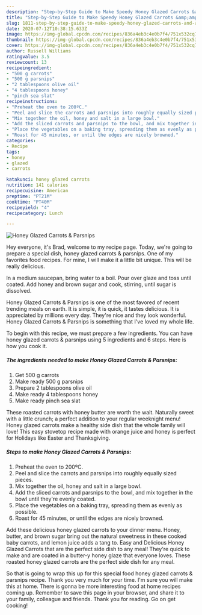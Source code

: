 ```yaml
---
description: "Step-by-Step Guide to Make Speedy Honey Glazed Carrots &amp;amp; Parsnips"
title: "Step-by-Step Guide to Make Speedy Honey Glazed Carrots &amp;amp; Parsnips"
slug: 1811-step-by-step-guide-to-make-speedy-honey-glazed-carrots-and-amp-parsnips
date: 2020-07-12T10:38:15.633Z
image: https://img-global.cpcdn.com/recipes/836a4eb3c4e0b7f4/751x532cq70/honey-glazed-carrots-parsnips-recipe-main-photo.jpg
thumbnail: https://img-global.cpcdn.com/recipes/836a4eb3c4e0b7f4/751x532cq70/honey-glazed-carrots-parsnips-recipe-main-photo.jpg
cover: https://img-global.cpcdn.com/recipes/836a4eb3c4e0b7f4/751x532cq70/honey-glazed-carrots-parsnips-recipe-main-photo.jpg
author: Russell Williams
ratingvalue: 3.5
reviewcount: 13
recipeingredient:
- "500 g carrots"
- "500 g parsnips"
- "2 tablespoons olive oil"
- "4 tablespoons honey"
- "pinch sea slat"
recipeinstructions:
- "Preheat the oven to 200ºC."
- "Peel and slice the carrots and parsnips into roughly equally sized pieces."
- "Mix together the oil, honey and salt in a large bowl."
- "Add the sliced carrots and parsnips to the bowl, and mix together in the bowl until they&#39;re evenly coated."
- "Place the vegetables on a baking tray, spreading them as evenly as possible."
- "Roast for 45 minutes, or until the edges are nicely browned."
categories:
- Recipe
tags:
- honey
- glazed
- carrots

katakunci: honey glazed carrots 
nutrition: 141 calories
recipecuisine: American
preptime: "PT21M"
cooktime: "PT40M"
recipeyield: "4"
recipecategory: Lunch

---
```



![Honey Glazed Carrots &amp; Parsnips](https://img-global.cpcdn.com/recipes/836a4eb3c4e0b7f4/751x532cq70/honey-glazed-carrots-parsnips-recipe-main-photo.jpg)

Hey everyone, it's Brad, welcome to my recipe page. Today, we're going to prepare a special dish, honey glazed carrots &amp; parsnips. One of my favorites food recipes. For mine, I will make it a little bit unique. This will be really delicious.

In a medium saucepan, bring water to a boil. Pour over glaze and toss until coated. Add honey and brown sugar and cook, stirring, until sugar is dissolved.

Honey Glazed Carrots &amp; Parsnips is one of the most favored of recent trending meals on earth. It is simple, it is quick, it tastes delicious. It is appreciated by millions every day. They're nice and they look wonderful. Honey Glazed Carrots &amp; Parsnips is something that I've loved my whole life.


To begin with this recipe, we must prepare a few ingredients. You can have honey glazed carrots &amp; parsnips using 5 ingredients and 6 steps. Here is how you cook it.

<!--inarticleads1-->

##### The ingredients needed to make Honey Glazed Carrots &amp; Parsnips:

1. Get 500 g carrots
1. Make ready 500 g parsnips
1. Prepare 2 tablespoons olive oil
1. Make ready 4 tablespoons honey
1. Make ready pinch sea slat


These roasted carrots with honey butter are worth the wait. Naturally sweet with a little crunch; a perfect addition to your regular weeknight menu! Honey glazed carrots make a healthy side dish that the whole family will love! This easy stovetop recipe made with orange juice and honey is perfect for Holidays like Easter and Thanksgiving. 

<!--inarticleads2-->

##### Steps to make Honey Glazed Carrots &amp; Parsnips:

1. Preheat the oven to 200ºC.
1. Peel and slice the carrots and parsnips into roughly equally sized pieces.
1. Mix together the oil, honey and salt in a large bowl.
1. Add the sliced carrots and parsnips to the bowl, and mix together in the bowl until they&#39;re evenly coated.
1. Place the vegetables on a baking tray, spreading them as evenly as possible.
1. Roast for 45 minutes, or until the edges are nicely browned.


Add these delicious honey glazed carrots to your dinner menu. Honey, butter, and brown sugar bring out the natural sweetness in these cooked baby carrots, and lemon juice adds a tang to. Easy and Delicious Honey Glazed Carrots that are the perfect side dish to any meal! They&#39;re quick to make and are coated in a butter-y honey glaze that everyone loves. These roasted honey glazed carrots are the perfect side dish for any meal. 

So that is going to wrap this up for this special food honey glazed carrots &amp; parsnips recipe. Thank you very much for your time. I'm sure you will make this at home. There is gonna be more interesting food at home recipes coming up. Remember to save this page in your browser, and share it to your family, colleague and friends. Thank you for reading. Go on get cooking!
